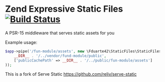 # Zend Expressive Static Files [![Build Status](https://travis-ci.com/fduarte42/laminas-static-files.svg?branch=master)](https://travis-ci.com/fduarte42/laminas-static-files)
A PSR-15 middleware that serves static assets for you

Example usage:
```php
$app->pipe('/fun-module/assets', new \Fduarte42\StaticFiles\StaticFilesMiddleware(
    __DIR__ . '/../vendor/fund-module/public',
    ['publicCachePath' => __DIR__ . '/../public/fun-module/assets']
));
```

This is a fork of Serve Static https://github.com/reliv/serve-static
